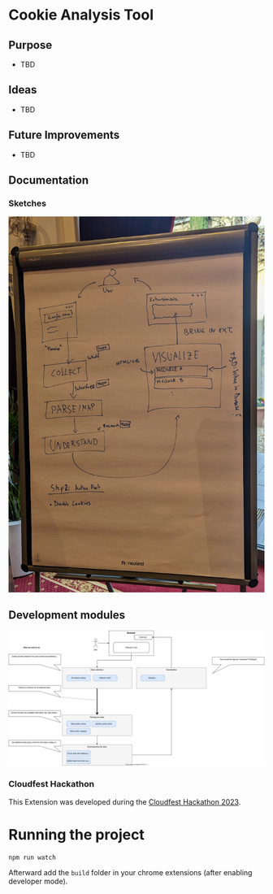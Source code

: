 # Cookie Analysis Tool

## Purpose
- TBD

## Ideas
- TBD

## Future Improvements
- TBD

## Documentation
### Sketches

![Modules](docs/images/workflow_drawing.jpg)

## Development modules

![Modules](docs/architecture/charts/modules.svg)


### Cloudfest Hackathon
This Extension was developed during the [Cloudfest Hackathon 2023](https://www.cloudfest.com/hackathon). 

# Running the project

```shell
npm run watch
```
Afterward add the `build` folder in your chrome extensions (after enabling developer mode). 
